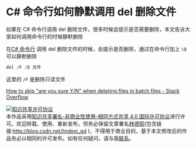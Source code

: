 # C# 命令行如何静默调用 del 删除文件

如果在 C# 命令行调用 del 删除文件，很多时候会提示是否需要删除，本文告诉大家如何调用命令行的时候静默删除

<!--more-->
<!-- CreateTime:2019/5/21 11:32:28 -->


<!-- 标签：C#，命令行 -->

在[C# 命令行](https://gist.github.com/lindexi/f2868a0d02f2197fbb62368514ed6f99) 调用 del 删除文件的时候，会提示是否删除，通过在命令行加上 `\Q` 可以静默删除

```csharp
del /F /Q 文件
```

这里的 `/F` 是删除只读文件

[How to skip "are you sure Y/N" when deleting files in batch files - Stack Overflow](https://stackoverflow.com/questions/7160342/how-to-skip-are-you-sure-y-n-when-deleting-files-in-batch-files )

<a rel="license" href="http://creativecommons.org/licenses/by-nc-sa/4.0/"><img alt="知识共享许可协议" style="border-width:0" src="https://licensebuttons.net/l/by-nc-sa/4.0/88x31.png" /></a><br />本作品采用<a rel="license" href="http://creativecommons.org/licenses/by-nc-sa/4.0/">知识共享署名-非商业性使用-相同方式共享 4.0 国际许可协议</a>进行许可。欢迎转载、使用、重新发布，但务必保留文章署名[林德熙](http://blog.csdn.net/lindexi_gd)(包含链接:http://blog.csdn.net/lindexi_gd )，不得用于商业目的，基于本文修改后的作品务必以相同的许可发布。如有任何疑问，请与我[联系](mailto:lindexi_gd@163.com)。  
